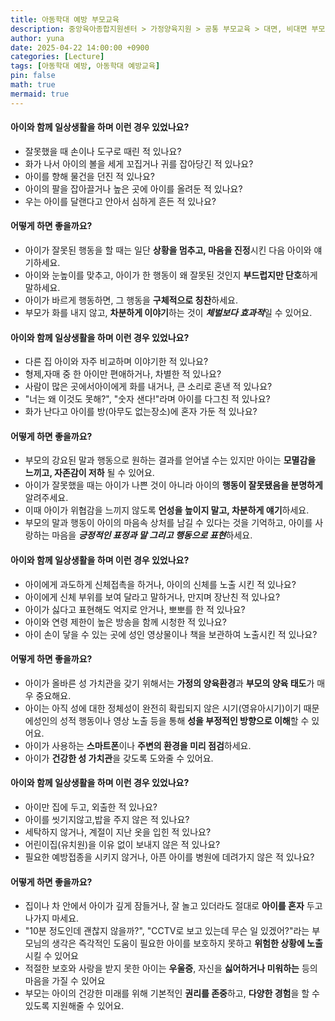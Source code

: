 ```yaml
---
title: 아동학대 예방 부모교육
description: 중앙육아종합지원센터 > 가정양육지원 > 공통 부모교육 > 대면, 비대면 부모교육 > 아동학대 예방 부모교육
author: yuna
date: 2025-04-22 14:00:00 +0900
categories: [Lecture]
tags: [아동학대 예방, 아동학대 예방교육]
pin: false
math: true
mermaid: true
---
```


#### 아이와 함께 일상생활을 하며 이런 경우 있었나요?
- 잘못했을 때 손이나 도구로 때린 적 있나요?
- 화가 나서 아이의 볼을 세게 꼬집거나 귀를 잡아당긴 적 있나요?
- 아이를 향해 물건을 던진 적 있나요?
- 아이의 팔을 잡아끌거나 높은 곳에 아이를 올려둔 적 있나요?
- 우는 아이를 달랜다고 안아서 심하게 흔든 적 있나요?

#### 어떻게 하면 좋을까요?
- 아이가 잘못된 행동을 할 때는 일단 **상황을 멈추고, 마음을 진정**시킨 다음 아이와 얘기하세요.
- 아이와 눈높이를 맞추고, 아이가 한 행동이 왜 잘못된 것인지 **부드럽지만 단호**하게 말하세요.
- 아이가 바르게 행동하면, 그 행동을 **구체적으로 칭찬**하세요.
- 부모가 화를 내지 않고, **차분하게 이야기**하는 것이 ***체벌보다 효과적***일 수 있어요.

#### 아이와 함께 일상생활을 하며 이런 경우 있었나요?
- 다른 집 아이와 자주 비교하며 이야기한 적 있나요?
- 형제,자매 중 한 아이만 편애하거나, 차별한 적 있나요?
- 사람이 많은 곳에서아이에게 화를 내거나, 큰 소리로 혼낸 적 있나요?
- "너는 왜 이것도 못해?", "숫자 샌다!"라며 아이를 다그친 적 있나요?
- 화가 난다고 아이를 방(아무도 없는장소)에 혼자 가둔 적 있나요?

#### 어떻게 하면 좋을까요?
- 부모의 강요된 말과 행동으로 원하는 결과를 얻어낼 수는 있지만 아이는 **모멸감을 느끼고, 자존감이 저하** 될 수 있어요.
- 아이가 잘못했을 때는 아이가 나쁜 것이 아니라 아이의 **행동이 잘못됐음을 분명하게** 알려주세요.
- 이때 아이가 위협감을 느끼지 않도록 **언성을 높이지 말고, 차분하게 얘기**하세요.
- 부모의 말과 행동이 아이의 마음속 상처를 남길 수 있다는 것을 기억하고, 아이를 사랑하는 마음을 ***긍정적인 표정과 말 그리고 행동으로 표현***하세요.


#### 아이와 함께 일상생활을 하며 이런 경우 있었나요?
- 아이에게 과도하게 신체접촉을 하거나, 아이의 신체를 노출 시킨 적 있나요?
- 아이에게 신체 부위를 보여 달라고 말하거나, 만지며 장난친 적 있나요?
- 아이가 싫다고 표현해도 억지로 안거나, 뽀뽀를 한 적 있나요?
- 아이와 연령 제한이 높은 방송을 함께 시청한 적 있나요?
- 아이 손이 닿을 수 있는 곳에 성인 영상물이나 책을 보관하여 노출시킨 적 있나요?

#### 어떻게 하면 좋을까요?
- 아이가 올바른 성 가치관을 갖기 위해서는 **가정의 양육환경**과 **부모의 양육 태도**가 매우 중요해요.
- 아이는 아직 성에 대한 정체성이 완전히 확립되지 않은 시기(영유아시기)이기 때문에성인의 성적 행동이나 영상 노출 등을 통해 **성을 부정적인 방향으로 이해**할 수 있어요.
- 아이가 사용하는 **스마트폰**이나 **주변의 환경을 미리 점검**하세요.
- 아이가 **건강한 성 가치관**을 갖도록 도와줄 수 있어요.


#### 아이와 함께 일상생활을 하며 이런 경우 있었나요?
- 아이만 집에 두고, 외출한 적 있나요?
- 아이를 씻기지않고,밥을 주지 않은 적 있나요?
- 세탁하지 않거나, 계절이 지난 옷을 입힌 적 있나요?
- 어린이집(유치원)을 이유 없이 보내지 않은 적 있나요?
- 필요한 예방접종을 시키지 않거나, 아픈 아이를 병원에 데려가지 않은 적 있나요?

#### 어떻게 하면 좋을까요?
- 집이나 차 안에서 아이가 깊게 잠들거나, 잘 놀고 있더라도 절대로 **아이를 혼자** 두고 나가지 마세요.
- "10분 정도인데 괜찮지 않을까?", "CCTV로 보고 있는데 무슨 일 있겠어?"라는 부모님의 생각은 즉각적인 도움이 필요한 아이를 보호하지 못하고 **위험한 상황에 노출**시킬 수 있어요
- 적절한 보호와 사랑을 받지 못한 아이는 **우울증**, 자신을 **싫어하거나 미워하는** 등의 마음을 가질 수 있어요
- 부모는 아이의 건강한 미래를 위해 기본적인 **권리를 존중**하고, **다양한 경험**을 할 수 있도록 지원해줄 수 있어요.